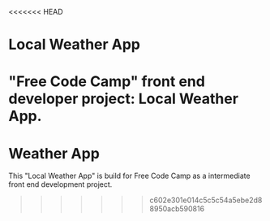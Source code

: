 <<<<<<< HEAD
# Local Weather App

"Free Code Camp" front end developer project: Local Weather App.
=======
# Weather App
This "Local Weather App" is build for Free Code Camp as a intermediate front end development project.
>>>>>>> c602e301e014c5c5c54a5ebe2d88950acb590816
